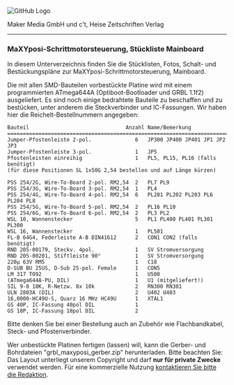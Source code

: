 ![GitHub Logo](http://www.heise.de/make/icons/make_logo.png)

Maker Media GmbH und c't, Heise Zeitschriften Verlag

***

### MaXYposi-Schrittmotorsteuerung, Stückliste Mainboard

In diesem Unterverzeichnis finden Sie die Stücklisten, Fotos, Schalt- und Bestückungspläne 
zur MaXYposi-Schrittmotorsteuerung, Mainboard.

Die mit allen SMD-Bauteilen vorbestückte Platine wird mit einem programmierten 
ATmega644A (Optiboot-Bootloader und GRBL 1.1f2) ausgeliefert. Es sind noch 
einige bedrahtete Bauteile zu beschaffen und zu bestücken, unter anderem die 
Steckverbinder und IC-Fassungen. Wir haben hier die Reichelt-Bestellnummern 
angegeben:

    Bauteil                               Anzahl Name/Bemerkung
    =============================================================================
    Jumper-Pfostenleiste 2-pol.              6   JP300 JP400 JP401 JP1 JP2 JP3
    Jumper-Pfostenleiste 3-pol.              1   JP5 
    Pfostenleisten einreihig                 1   PL5, PL15, PL16 (falls benötigt) 
    (für diese Positionen SL 1x50G 2,54 bestellen und auf Länge kürzen)       
    
    PSS 254/2G, Wire-To-Board 2-pol. RM2,54  2   PL7 PL9             
    PSS 254/3G, Wire-To-Board 3-pol. RM2,54  1   PL4                 
    PSS 254/4G, Wire-To-Board 4-pol. RM2,54  6   PL201 PL202 PL203 PL6 PL204 PL8
    PSS 254/5G, Wire-To-Board 5-pol. RM2,54  2   PL16 PL10           
    PSS 254/6G, Wire-To-Board 6-pol. RM2,54  2   PL3 PL2             
    WSL 10, Wannenstecker                    5   PL1 PL400 PL401 PL301 PL300
    WSL 16, Wannenstecker                    1   PL501               
    FL-B 64G4, Federleiste A-B DIN41612      2   CON1 CON2 (falls benötigt)
    RND 205-00179, Steckv. 4pol.             1   SV Stromversorgung    
    RND 205-00201, Stiftleiste 90°           1   SV Stromversorgung    
    220µ 63V RM5                             1   C18                 
    D-SUB BU 25US, D-Sub 25-pol. Female      1   CON5               
    LM 317 TO92                              1   U500                
    (ATmega644A-PU, DIL)                     1   U1 (mitgeliefert!)                 
    SIL 9-8 10K, R-Netzw. 8x 10k             2   RN300 RN301         
    ULN 2803A (DIL)                          2   U402 U403           
    16,0000-HC49U-S, Quarz 16 MHz HC49U      1   XTAL1               
    GS 40P, IC-Fassung 40pol DIL             1
    GS 18P, IC-Fassung 18pol DIL             2

Bitte denken Sie bei einer Bestellung auch an Zubehör wie Flachbandkabel, Steck-
und Pfostenverbinder.

Wer unbestückte Platinen fertigen (lassen) will, kann die Gerber- und 
Bohrdateien "grbl_maxyposi_gerber.zip" herunterladen. Bitte beachten Sie: Das 
Layout unterliegt unserem Copyright und darf **nur für private Zwecke** verwendet 
werden. Für eine kommerzielle Nutzung [kontaktieren Sie bitte die 
Redaktion](https://www.heise.de/make/kontakt/).
